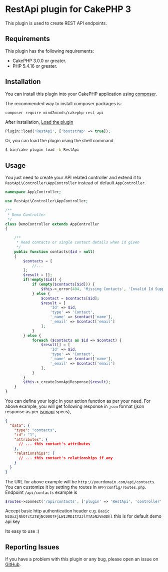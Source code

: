 # RestApi plugin for CakePHP 3

This plugin is used to create REST API endpoints.

## Requirements

This plugin has the following requirements:

- CakePHP 3.0.0 or greater.
- PHP 5.4.16 or greater.

## Installation

You can install this plugin into your CakePHP application using [composer](http://getcomposer.org).

The recommended way to install composer packages is:

```
composer require mind2minds/cakephp-rest-api
```

After installation, [Load the plugin](http://book.cakephp.org/3.0/en/plugins.html#loading-a-plugin)

```php
Plugin::load('RestApi', ['bootstrap' => true]);
```

Or, you can load the plugin using the shell command

```sh
$ bin/cake plugin load -b RestApi
```

## Usage

You just need to create your API related controller and extend it to `RestApi\Controller\AppController` instead of default `AppController`.

```php
namespace App\Controller;

use RestApi\Controller\AppController;

/**
 * Demo Controller
 */
class DemoController extends AppController
{

    /**
     * Read contacts or single contact details when id given
     */
    public function contacts($id = null)
    {
        $contacts = [
            //...
        ];
        $result = [];
        if(!empty($id)) {
            if (empty($contacts[$id])) {
                $this->_error(404, 'Missing Contacts', 'Invalid Id Supplied');
            } else {
                $contact = $contacts[$id];
                $result = [
                    'Id' => $id,
                    'type' => 'Contact',
                    '_name' => $contact['name'],
                    '_email' => $contact['email']
                ];
            }
        } else {
            foreach ($contacts as $id => $contact) {
                $result[] = [
                    'Id' => $id,
                    'type' => 'Contact',
                    '_name' => $contact['name'],
                    '_email' => $contact['email']
                ];
            }
        }
        $this->_createJsonApiResponse($result);
    }
}
```

You can define your logic in your action function as per your need. For above example, you will get following response in `json` format (json response as per [jsonapi](http://jsonapi.org/) specs),

```json
{
  "data": {
    "type": "contacts",
    "id": "1",
    "attributes": {
      // ... this contact's attributes
    },
    "relationships": {
      // ... this contact's relationships if any
    }
  }
}
```

The URL for above example will be `http://yourdomain.com/api/contacts`. You can customize it by setting the routes in `APP/config/routes.php`. Endpoint `/api/contacts` example is

```php
$routes->connect('/api/contacts', ['plugin' => 'RestApi', 'controller' => 'Demo', 'action' => 'contacts']);
```

Accept basic http authentication header
e.g. `Basic NzQxZjNhOTctZTBjNC00OTFjLWI3MDItY2JlYTA5NzVmODhl` this is for default demo api key

Its easy to use :)

## Reporting Issues

If you have a problem with this plugin or any bug, please open an issue on [GitHub](https://github.com/mind2minds/cakephp-rest-api/issues).

